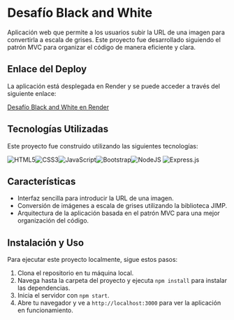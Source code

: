 # Desafío Black and White

Aplicación web que permite a los usuarios subir la URL de una imagen para convertirla a escala de grises. Este proyecto fue desarrollado siguiendo el patrón MVC para organizar el código de manera eficiente y clara.

## Enlace del Deploy

La aplicación está desplegada en Render y se puede acceder a través del siguiente enlace:

[Desafío Black and White en Render](https://desafio-black-and-white.onrender.com)

## Tecnologías Utilizadas

Este proyecto fue construido utilizando las siguientes tecnologías:

![HTML5](https://img.shields.io/badge/html5-%23E34F26.svg?style=for-the-badge&logo=html5&logoColor=white)![CSS3](https://img.shields.io/badge/css3-%231572B6.svg?style=for-the-badge&logo=css3&logoColor=white)![JavaScript](https://img.shields.io/badge/javascript-%23323330.svg?style=for-the-badge&logo=javascript&logoColor=%23F7DF1E)![Bootstrap](https://img.shields.io/badge/bootstrap-%238511FA.svg?style=for-the-badge&logo=bootstrap&logoColor=white)![NodeJS](https://img.shields.io/badge/node.js-6DA55F?style=for-the-badge&logo=node.js&logoColor=white) ![Express.js](https://img.shields.io/badge/express.js-%23404d59.svg?style=for-the-badge&logo=express&logoColor=%2361DAFB)

## Características

- Interfaz sencilla para introducir la URL de una imagen.
- Conversión de imágenes a escala de grises utilizando la biblioteca JIMP.
- Arquitectura de la aplicación basada en el patrón MVC para una mejor organización del código.

## Instalación y Uso

Para ejecutar este proyecto localmente, sigue estos pasos:

1. Clona el repositorio en tu máquina local.
2. Navega hasta la carpeta del proyecto y ejecuta `npm install` para instalar las dependencias.
3. Inicia el servidor con `npm start`.
4. Abre tu navegador y ve a `http://localhost:3000` para ver la aplicación en funcionamiento.
